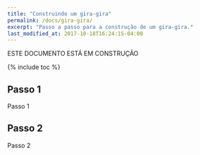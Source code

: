 ```yaml
---
title: "Construindo um gira-gira"
permalink: /docs/gira-gira/
excerpt: "Passo a passo para a construção de um gira-gira."
last_modified_at: 2017-10-18T16:24:15-04:00
---
```


ESTE DOCUMENTO ESTÁ EM CONSTRUÇÃO

{% include toc %}

## Passo 1

Passo 1

## Passo 2

Passo 2
